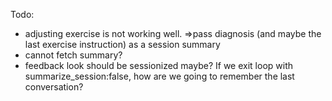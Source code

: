 Todo:


- adjusting exercise is not working well.
=>pass diagnosis (and maybe the last exercise instruction) as a session summary
- cannot fetch summary?
- feedback look should be sessionized maybe? If we exit loop with summarize_session:false, how are we going to remember the last conversation?